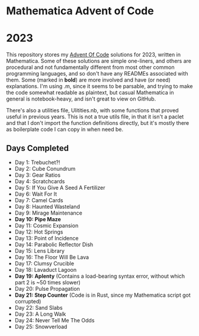 # Mathematica Advent of Code
# 2023

This repository stores my [Advent Of Code](http://adventofcode.com/2023/) solutions for 2023, written in Mathematica.  Some of these solutions are simple one-liners, and others are procedural and not fundamentally different from most other common programming languages, and so don't have any READMEs associated with them.  Some (marked in **bold**) are more involved and have (or need) explanations.  I'm using .m, since it seems to be parsable, and trying to make the code somewhat readable as plaintext, but casual Mathematica in general is notebook-heavy, and isn't great to view on GitHub.

There's also a utilities file, Ulitities.nb, with some functions that proved useful in previous years.  This is not a true utils file, in that it isn't a paclet and that I don't import the function definitions directly, but it's mostly there as boilerplate code I can copy in when need be.

## Days Completed

* Day 1: Trebuchet?!
* Day 2: Cube Conundrum
* Day 3: Gear Ratios
* Day 4: Scratchcards
* Day 5: If You Give A Seed A Fertilizer
* Day 6: Wait For It
* Day 7: Camel Cards
* Day 8: Haunted Wasteland
* Day 9: Mirage Maintenance
* **Day 10: Pipe Maze**
* Day 11: Cosmic Expansion
* Day 12: Hot Springs
* Day 13: Point of Incidence
* Day 14: Parabolic Reflector Dish
* Day 15: Lens Library
* Day 16: The Floor Will Be Lava
* Day 17: Clumsy Crucible
* Day 18: Lavaduct Lagoon
* **Day 19: Aplenty** (Contains a load-bearing syntax error, without which part 2 is ~50 times slower)
* Day 20: Pulse Propagation
* **Day 21: Step Counter** (Code is in Rust, since my Mathematica script got corrupted)
* Day 22: Sand Slabs
* Day 23: A Long Walk
* Day 24: Never Tell Me The Odds
* Day 25: Snowverload